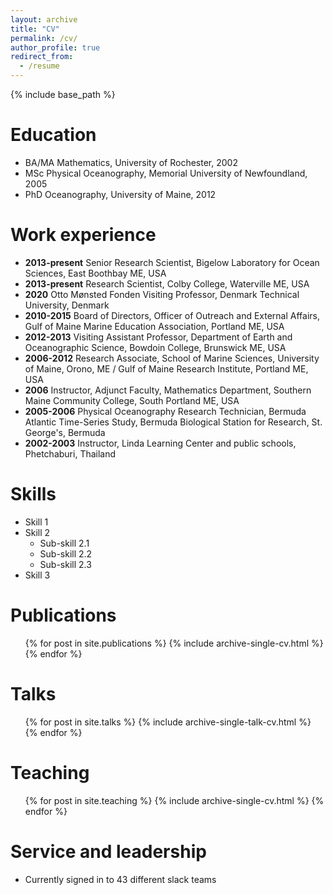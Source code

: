 ```yaml
---
layout: archive
title: "CV"
permalink: /cv/
author_profile: true
redirect_from:
  - /resume
---
```


{% include base_path %}

Education
======
* BA/MA Mathematics, University of Rochester, 2002
* MSc Physical Oceanography, Memorial University of Newfoundland, 2005
* PhD Oceanography, University of Maine, 2012

Work experience
======
* **2013-present**	Senior Research Scientist, Bigelow Laboratory for Ocean Sciences, East Boothbay ME, USA
* **2013-present**	Research Scientist, Colby College, Waterville ME, USA
* **2020**	  Otto Mønsted Fonden Visiting Professor, Denmark Technical University, Denmark
* **2010-2015**	Board of Directors, Officer of Outreach and External Affairs, Gulf of Maine Marine Education Association, Portland ME, USA
* **2012-2013**	Visiting Assistant Professor, Department of Earth and Oceanographic Science, Bowdoin College, Brunswick ME, USA
* **2006-2012**	Research Associate, School of Marine Sciences, University of Maine, Orono, ME / Gulf of Maine Research Institute, Portland ME, USA
* **2006**	Instructor, Adjunct Faculty, Mathematics Department, Southern Maine Community College, South Portland ME, USA
* **2005-2006**	Physical Oceanography Research Technician, Bermuda Atlantic Time-Series Study, Bermuda Biological Station for Research, St. George's, Bermuda
* **2002-2003** Instructor, Linda Learning Center and public schools, Phetchaburi, Thailand
  
Skills
======
* Skill 1
* Skill 2
  * Sub-skill 2.1
  * Sub-skill 2.2
  * Sub-skill 2.3
* Skill 3

Publications
======
  <ul>{% for post in site.publications %}
    {% include archive-single-cv.html %}
  {% endfor %}</ul>
  
Talks
======
  <ul>{% for post in site.talks %}
    {% include archive-single-talk-cv.html %}
  {% endfor %}</ul>
  
Teaching
======
  <ul>{% for post in site.teaching %}
    {% include archive-single-cv.html %}
  {% endfor %}</ul>
  
Service and leadership
======
* Currently signed in to 43 different slack teams
